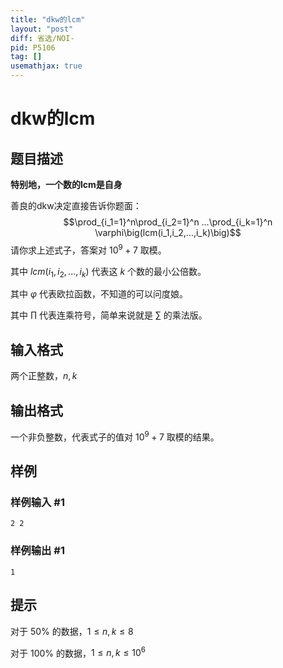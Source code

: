 ```yaml
---
title: "dkw的lcm"
layout: "post"
diff: 省选/NOI-
pid: P5106
tag: []
usemathjax: true
---
```


# dkw的lcm
## 题目描述

**特别地，一个数的lcm是自身**

善良的dkw决定直接告诉你题面：
$$\prod_{i_1=1}^n\prod_{i_2=1}^n …\prod_{i_k=1}^n \varphi\big(lcm(i_1,i_2,…,i_k)\big)$$
请你求上述式子，答案对 $10^9+7$ 取模。

其中 $lcm(i_1,i_2,...,i_k)$ 代表这 $k$ 个数的最小公倍数。

其中 $\varphi$ 代表欧拉函数，不知道的可以问度娘。

其中 $\prod$ 代表连乘符号，简单来说就是 $\sum$ 的乘法版。
## 输入格式

两个正整数，$n,k$
## 输出格式

一个非负整数，代表式子的值对 $10^9+7$ 取模的结果。
## 样例

### 样例输入 #1
```
2 2
```
### 样例输出 #1
```
1
```
## 提示

对于 50% 的数据，$1\le n,k\le 8$

对于 100% 的数据，$1\le n,k\le 10^6$
